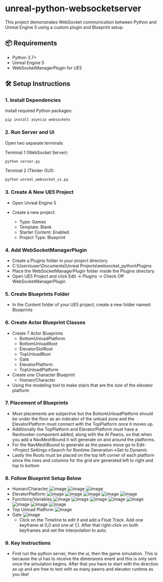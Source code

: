# unreal-python-websocketserver

This project demonstrates WebSocket communication between Python and Unreal Engine 5 using a custom plugin and Blueprint setup.

## 📦 Requirements

- Python 3.7+
- Unreal Engine 5
- WebSocketManagerPlugin for UE5

## 🛠️ Setup Instructions

### 1. Install Dependencies

Install required Python packages:

```bash
pip install asyncio websockets
```
### 2. Run Server and UI
Open two separate terminals

Terminal 1 (WebSocket Server):
```bash
python server.py
```

Terminal 2 (Tkinter GUI):
```bash
python unreal_websocket_ui.py
```

### 3. Create A New UE5 Project
* Open Unreal Engine 5
* Create a new project:

  * Type: Games
  * Template: Blank
  * Starter Content: Enabled
  * Project Type: Blueprint
### 4. Add WebSocketManagerPlugin
* Create a Plugins folder in your project directory
 * C:\Users\user\Documents\Unreal Projects\websocket_python\Plugins
* Place the WebSocketManagerPlugin folder inside the Plugins directory.
* Open UE5 Project and click Edit -> Plugins -> Check Off WebSocketManagerPlugin

### 5. Create Blueprints Folder
* In the Content folder of your UE5 project, create a new folder named: Blueprints

### 6. Create Actor Blueprint Classes
* Create 7 Actor Blueprints
  * BottomUnloadPlatform
  * BottomUnloadRoot
  * ElevatorSlotRoot
  * TopUnloadRoot
  * Gate
  * ElevatorPlatform
  * TopUnloadPlatform
* Create one Character Blueprint
    * Human/Character
* Using the modeling tool to make stairs that are the size of the elevator platform
### 7. Placement of Blueprints
* Most placements are subjective but the BottomUnloadPlatform should be under the floor as an indicator of the unload zone and the ElevatorPlatform must connect with the TopPlatform once it moves up.
* Additionally the TopPlatform and ElevatorPlatform must have a NavInvoker component added, along with the AI Pawns, so that when you add a NavMeshBound it will generate on and around the platforms.
* For the NavMeshBound to generate as the pawns move go to Edit->Project Settings->Search for Runtime Generation->Set to Dynamic
* Lastly the Roots must be placed on the top left corner of each platform since the rows and columns for the grid are generated left to right and top to bottom
### 8. Follow Blueprint Setup Below
* Human/Character
  ![image](https://github.com/user-attachments/assets/585193c3-b4dc-487c-9c98-957070c3cfa3)
  ![image](https://github.com/user-attachments/assets/1ad4a126-b9de-4ca0-8f3e-f5c56c880f3b)
  ![image](https://github.com/user-attachments/assets/cf49dbcd-ad41-4ce9-8f62-4b5e08847c9c)
* ElevatorPlatform
  ![image](https://github.com/user-attachments/assets/ff1f339e-87cd-4d51-808f-43999be6d3f7)
  ![image](https://github.com/user-attachments/assets/726b220a-cdcc-4a0c-aef1-b775164a4d2c)
  ![image](https://github.com/user-attachments/assets/ab6485a0-b255-45b6-ae56-66eb6d110e47)
  ![image](https://github.com/user-attachments/assets/14cc25ad-0d31-4f19-8821-399ce12136e7)
  ![image](https://github.com/user-attachments/assets/0108b65d-c307-4d5f-b2d7-07d6b93a240b)
* Functions/Variables
  ![image](https://github.com/user-attachments/assets/f84d3938-41d4-47d0-85b3-9b04b566016f)
  ![image](https://github.com/user-attachments/assets/f68e8ca2-c2fa-4137-a71c-8afd1d7752be)
  ![image](https://github.com/user-attachments/assets/e3ade783-e262-427b-a541-fb93f177ea8f)
  ![image](https://github.com/user-attachments/assets/b0c6d54d-0c89-45fc-84b0-38ac16e9472e)
  ![image](https://github.com/user-attachments/assets/21cc22d3-1ea2-42ee-adba-3cf3da1c1517)
  ![image](https://github.com/user-attachments/assets/07f94ac0-f665-4b63-8e71-75c8bf5eb076)
  ![image](https://github.com/user-attachments/assets/e5c1df81-ec46-4ab5-b36c-ef33a21ebbec)
  ![image](https://github.com/user-attachments/assets/59f3bab2-6a2a-41d9-b377-9c32fe7bf4ff)
* Top Unload Platform
  ![image](https://github.com/user-attachments/assets/7136f397-94ce-4ed4-9e68-d28890e1f163)
* Gate
  ![image](https://github.com/user-attachments/assets/b74c094b-4c79-42b7-a510-ec5b3f6de3b5)
  * Click on the Timeline to edit it and add a Float Track. Add one keyframe at 0,0 and one at 1,1. After that right-click on both keyframes and set the interpolation to auto.
### 9. Key Instructions
* First run the python server, then the ui, then the game simulation. This is because the ui has to receive the dimensions event and this is only sent once the simulation begins. After that you have to start with the direction as up and are free to test with as many pawns and elevator runtime as you like!
  















